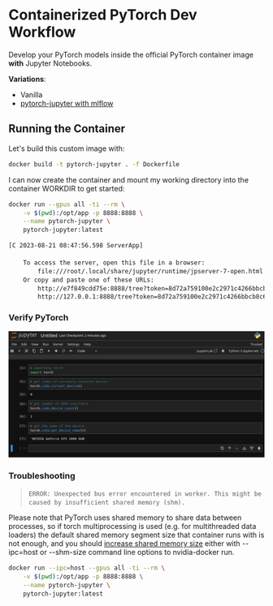 # Containerized PyTorch Dev Workflow 

Develop your PyTorch models inside the official PyTorch container image __with__ Jupyter Notebooks.

__Variations__:
* Vanilla
* [pytorch-jupyter with mlflow](https://github.com/mpolinowski/pytorch-jupyter/tree/mlflow)



## Running the Container

Let's build this custom image with:


```bash
docker build -t pytorch-jupyter . -f Dockerfile
```

I can now create the container and mount my working directory into the container WORKDIR to get started:


```bash
docker run --gpus all -ti --rm \
    -v $(pwd):/opt/app -p 8888:8888 \
    --name pytorch-jupyter \
    pytorch-jupyter:latest
```


```bash
[C 2023-08-21 08:47:56.598 ServerApp] 
    
    To access the server, open this file in a browser:
        file:///root/.local/share/jupyter/runtime/jpserver-7-open.html
    Or copy and paste one of these URLs:
        http://e7f849cdd75e:8888/tree?token=8d72a759100e2c2971c4266bbcb8c6da5f743015eecd5255
        http://127.0.0.1:8888/tree?token=8d72a759100e2c2971c4266bbcb8c6da5f743015eecd5255
```


### Verify PyTorch

![Containerized PyTorch Dev Workflow](./notebooks/assets/PyTorch_Jupyter_Notebook_in_Docker_01.png)



### Troubleshooting

> `ERROR: Unexpected bus error encountered in worker. This might be caused by insufficient shared memory (shm).`

Please note that PyTorch uses shared memory to share data between processes, so if torch multiprocessing is used (e.g. for multithreaded data loaders) the default shared memory segment size that container runs with is not enough, and you should [increase shared memory size](https://github.com/pytorch/pytorch#using-pre-built-images) either with --ipc=host or --shm-size command line options to nvidia-docker run.


```bash
docker run --ipc=host --gpus all -ti --rm \
    -v $(pwd):/opt/app -p 8888:8888 \
    --name pytorch-jupyter \
    pytorch-jupyter:latest
```
